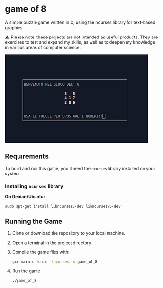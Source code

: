 # game of 8 
A simple puzzle game written in C, using the ncurses library for text-based graphics.

⚠️ Please note: these projects are not intended as useful products. They are exercises to test and expand my skills, as well as to deepen my knowledge in various areas of computer science.

![Screenshot](game.png)


## Requirements
To build and run this game, you'll need the `ncurses` library installed on your system.

### Installing `ncurses` library

**On Debian/Ubuntu:**
```bash
sudo apt-get install libncurses5-dev libncursesw5-dev
 ```

## Running the Game
1. Clone or download the repository to your local machine.
2. Open a terminal in the project directory.
3. Compile the game files with:

   ```bash
   gcc main.c fun.c -lncurses -o game_of_8
4. Run the game

   ```bash
   ./game_of_8

